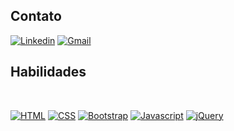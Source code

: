 ## Contato
[![Linkedin](https://img.shields.io/badge/LinkedIn-0077B5?style=for-the-badge&logo=linkedin&logoColor=white)](https://www.linkedin.com/in/arrisonjr/)
[![Gmail](https://img.shields.io/badge/Gmail-D14836?style=for-the-badge&logo=gmail&logoColor=white)](mailto:arrisonjr@gmail.com)


## Habilidades
<br>

[![HTML](https://img.shields.io/badge/HTML5-E34F26?style=for-the-badge&logo=html5&logoColor=white)](https://github.com/arrisonjr)
[![CSS](https://img.shields.io/badge/CSS3-1572B6?style=for-the-badge&logo=css3&logoColor=white)](https://github.com/arrisonjr)
[![Bootstrap](https://img.shields.io/badge/Bootstrap-563D7C?style=for-the-badge&logo=bootstrap&logoColor=white)](https://github.com/arrisonjr)
[![Javascript](https://img.shields.io/badge/JavaScript-323330?style=for-the-badge&logo=javascript&logoColor=F7DF1E)](https://github.com/arrisonjr)
[![jQuery](https://img.shields.io/badge/jQuery-0769AD?style=for-the-badge&logo=jquery&logoColor=white)](https://github.com/arrisonjr)

